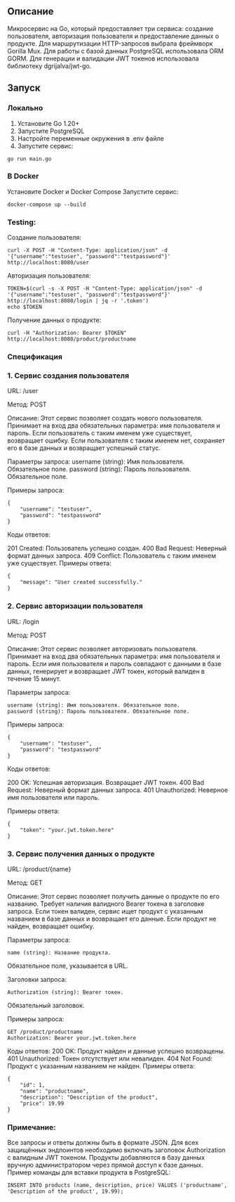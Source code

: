 ## Описание

Микросервис на Go, который предоставляет три сервиса: создание пользователя, авторизация пользователя и предоставление данных о продукте.
Для маршрутизации HTTP-запросов выбрала фреймворк Gorilla Mux. 
Для работы с базой данных PostgreSQL использовала ORM GORM. 
Для генерации и валидации JWT токенов использовала библиотеку dgrijalva/jwt-go.

## Запуск

### Локально

1. Установите Go 1.20+
2. Запустите PostgreSQL
3. Настройте переменные окружения в .env файле
4. Запустите сервис:

```
go run main.go
```

### В Docker
Установите Docker и Docker Compose
Запустите сервис:
```
docker-compose up --build
```
### Testing:
Создание пользователя:
```
curl -X POST -H "Content-Type: application/json" -d '{"username":"testuser", "password":"testpassword"}' http://localhost:8080/user
```
Авторизация пользователя:
```
TOKEN=$(curl -s -X POST -H "Content-Type: application/json" -d '{"username":"testuser", "password":"testpassword"}' http://localhost:8080/login | jq -r '.token')
echo $TOKEN
```
Получение данных о продукте:
```
curl -H "Authorization: Bearer $TOKEN" http://localhost:8080/product/productname
```

### Спецификация
###  1. Сервис создания пользователя
URL: /user

Метод: POST

Описание: Этот сервис позволяет создать нового пользователя. Принимает на вход два обязательных параметра: имя пользователя и пароль. Если пользователь с таким именем уже существует, возвращает ошибку. Если пользователя с таким именем нет, сохраняет его в базе данных и возвращает успешный статус.

Параметры запроса:
username (string): Имя пользователя. Обязательное поле.
password (string): Пароль пользователя. Обязательное поле.

Примеры запроса:
```
{
    "username": "testuser",
    "password": "testpassword"
}
```
Коды ответов:

201 Created: Пользователь успешно создан.
400 Bad Request: Неверный формат данных запроса.
409 Conflict: Пользователь с таким именем уже существует.
Примеры ответа:
```
{
    "message": "User created successfully."
}
```
### 2. Сервис авторизации пользователя
URL: /login

Метод: POST

Описание: Этот сервис позволяет авторизовать пользователя. Принимает на вход два обязательных параметра: имя пользователя и пароль. Если имя пользователя и пароль совпадают с данными в базе данных, генерирует и возвращает JWT токен, который валиден в течение 15 минут.

Параметры запроса:
```
username (string): Имя пользователя. Обязательное поле.
password (string): Пароль пользователя. Обязательное поле.
```
Примеры запроса:
```
{
    "username": "testuser",
    "password": "testpassword"
}
```
Коды ответов:

200 OK: Успешная авторизация. Возвращает JWT токен.
400 Bad Request: Неверный формат данных запроса.
401 Unauthorized: Неверное имя пользователя или пароль.

Примеры ответа:

```
{
    "token": "your.jwt.token.here"
}
```
### 3. Сервис получения данных о продукте
URL: /product/{name}

Метод: GET

Описание: Этот сервис позволяет получить данные о продукте по его названию. Требует наличия валидного Bearer токена в заголовке запроса. Если токен валиден, сервис ищет продукт с указанным названием в базе данных и возвращает его данные. Если продукт не найден, возвращает ошибку.

Параметры запроса:
```
name (string): Название продукта. 
```
Обязательное поле, указывается в URL.

Заголовки запроса:
```
Authorization (string): Bearer токен.
```
Обязательный заголовок.

Примеры запроса:
```
GET /product/productname
Authorization: Bearer your.jwt.token.here
```
Коды ответов:
200 OK: Продукт найден и данные успешно возвращены.
401 Unauthorized: Токен отсутствует или невалиден.
404 Not Found: Продукт с указанным названием не найден.
Примеры ответа:
```
{
    "id": 1,
    "name": "productname",
    "description": "Description of the product",
    "price": 19.99
}
```
### Примечание:
Все запросы и ответы должны быть в формате JSON.
Для всех защищённых эндпоинтов необходимо включать заголовок Authorization с валидным JWT токеном.
Продукты добавляются в базу данных вручную администратором через прямой доступ к базе данных. Пример команды для вставки продукта в PostgreSQL:
```
INSERT INTO products (name, description, price) VALUES ('productname', 'Description of the product', 19.99);
```
